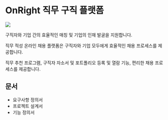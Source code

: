 # OnRight 직무 구직 플랫폼
![](https://i.imgur.com/weP0NGA.png)

구직자와 기업 간의 효율적인 매칭 및 기업의 인재 발굴을 지원합니다.</br>

직무 적성 온라인 채용 플랫폼은 구직자와 기업 모두에게 효율적인 채용 프로세스를 제공합니다.</br>

직무 추천 프로그램, 구직자 자소서 및 포트폴리오 등록 및 열람 기능, 편리한 채용 프로세스를 제공합니다.</br>

## 문서

- 요구사항 정의서
- 프로젝트 설계서
- 기능 정의서